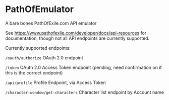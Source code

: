 # PathOfEmulator
A bare bones PathOfExile.com API emulator

See https://www.pathofexile.com/developer/docs/api-resources for documentation, though not all API endpoints are currently supported.

Currently supported endpoints:

`/oauth/authorize` OAuth 2.0 endpoint

`/token` OAuth 2.0 Access Token endpoint (pending, need confirmation on if this is the correct endpoint)

`/api/profile` Profile Endpoint, via Access Token

`/character-wondow/get-characters` Character list endpoint by Account name
